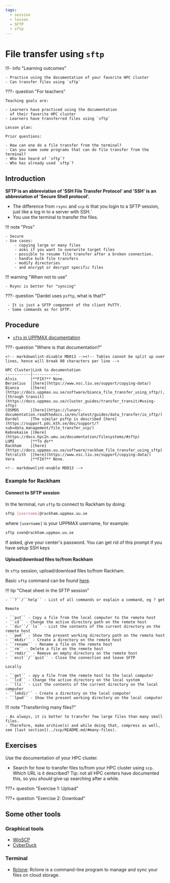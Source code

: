 ```yaml
---
tags:
  - session
  - lesson
  - SFTP
  - sftp
---
```


# File transfer using `sftp`

!!!- info "Learning outcomes"

    - Practice using the documentation of your favorite HPC cluster
    - Can transfer files using `sftp`

???- question "For teachers"

    Teaching goals are:

    - Learners have practiced using the documentation
      of their favorite HPC cluster
    - Learners have transferred files using `sftp`

    Lesson plan:

    Prior questions:

    - How can one do a file transfer from the terminal?
    - Can you name some programs that can do file transfer from the terminal?
    - Who has heard of `sftp`?
    - Who has already used `sftp`?

## Introduction

**SFTP is an abbreviation of 'SSH File Transfer Protocol' and
 'SSH' is an abbreviation of 'Secure Shell protocol'.**

- The difference from ``rsync`` and ``scp`` is that you login to a SFTP session, just like a log in to a server with SSH.`
- You use the terminal to transfer the files.

!!! note "Pros"

    - Secure
    - Use cases:
        - copying large or many files
        - asks if you want to overwrite target files
        - possible to resume file transfer after a broken connection.
        - handle bulk file transfers
        - modify directories
        - and encrypt or decrypt specific files
        
!!! warning "When not to use"

    - Rsync is better for "syncing"

???- question "Dardel uses ``psftp``, what is that?"

     - It is just a SFTP component of the client PuTTY.
     - Same commands as for SFTP.
    
## Procedure

- [`sftp` in UPPMAX documentation](https://docs.uppmax.uu.se/software/rackham_file_transfer_using_sftp)

???- question "Where is that documentation?"

    <!-- markdownlint-disable MD013 --><!-- Tables cannot be split up over lines, hence will break 80 characters per line -->

    HPC Cluster|Link to documentation
    -----------|------------
    Alvis      |**FIX?** None.
    Berzelius  |[here](https://www.nsc.liu.se/support/copying-data/)
    Bianca     |[here](https://docs.uppmax.uu.se/software/bianca_file_transfer_using_sftp/), [through transit](https://docs.uppmax.uu.se/cluster_guides/transfer_transit/#using-sftp)
    COSMOS     |[here](https://lunarc-documentation.readthedocs.io/en/latest/guides/data_transfer/io_sftp/)
    Dardel     |The similar psftp is described [here](https://support.pdc.kth.se/doc/support/?sub=data_management/file_transfer_scp/)
    Kebnekaise |[Here](https://docs.hpc2n.umu.se/documentation/filesystems/#sftp)
    LUMI       |**To do**
    Rackham    |[here](https://docs.uppmax.uu.se/software/rackham_file_transfer_using_sftp)
    Tetralith  |[here](https://www.nsc.liu.se/support/copying-data/)
    Vera       |**FIX?** None.
    
    <!-- markdownlint-enable MD013 -->

### Example for Rackham

#### Connect to SFTP session

In the terminal, run `sftp` to connect to Rackham by doing:

```bash
sftp [username]@rackham.uppmax.uu.se
```

where `[username]` is your UPPMAX username, for example:

```bash
sftp sven@rackham.uppmax.uu.se
```
If asked, give your center's password.
You can get rid of this prompt if you have setup SSH keys

#### Upload/download files to/from Rackham

In `sftp` session, upload/download files to/from Rackham.

Basic `sftp` command can be found [here](https://github.com/UPPMAX/UPPMAX-documentation/blob/main/docs/software/sftp.md).

!!! tip "Cheat sheet in the SFTP session"

    - ``?``/``help`` - List of all commands or explain a command, eg ? get

    Remote
    
    - ``put`` - Copy a file from the local computer to the remote host
    - ``cd`` - Change the active directory path on the remote host
    - ``dir``/``ls`` - List the contents of the current directory on the remote host
    - ``pwd`` - Show the present working directory path on the remote host
    - ``mkdir`` - Create a directory on the remote host
    - ``rename`` - Rename a file on the remote host
    - ``rm`` - Delete a file on the remote host
    - ``rmdir`` - Remove an empty directory on the remote host
    - ``exit``/``quit`` - Close the connection and leave SFTP

    Locally

    - ``get`` - opy a file from the remote host to the local computer
    - ``lcd`` - Change the active directory on the local system
    - ``lls`` - List the contents of the current directory on the local computer
    - ``lmkdir`` - Create a directory on the local computer
    - ``lpwd`` - Show the present working directory on the local computer

!!! note "Transferring many files?"

    - As always, it is better to transfer few large files than many small files.
    - Therefore, make archive(s) and while doing that, compress as well, see [last section](../scp/README.md/#many-files).

## Exercises

Use the documentation of your HPC cluster.

- Search for how to transfer files to/from your HPC cluster using `scp`. Which URL is it described?
  Tip: not all HPC centers have documented this, so you *should* give up searching after a while.

???+ question "Exercise 1: Upload"

???+ question "Exercise 2: Download"

## Some other tools

### Graphical tools

- [WinSCP](https://winscp.net/eng/index.php)
- [CyberDuck](https://cyberduck.io/)
  
### Terminal

- [Rclone](https://rclone.org/): Rclone is a command-line program to manage and sync your files on cloud storage. 
